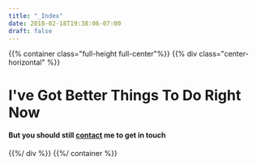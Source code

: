 ```yaml
---
title: "_Index"
date: 2018-02-18T19:38:06-07:00
draft: false
---
```

{{% container class="full-height full-center"%}}
{{% div class="center-horizontal" %}}
# I've Got Better Things To Do Right Now
#### But you should still [contact](/contact) me to get in touch
{{%/ div %}}
{{%/ container %}}
